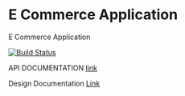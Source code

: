 # E Commerce Application
E Commerce Application

[![Build Status](https://travis-ci.com/obasajujoshua31/turing_backend.svg?token=cHnyVyxLG9tqNaoLKpqj&branch=master)](https://travis-ci.com/obasajujoshua31/turing_backend)


API DOCUMENTATION [link](https://joshua-e-commerce.herokuapp.com/api-docs)


Design Documentation [Link](https://docs.google.com/document/d/1NG4h2oQRg82OrIrb4qQm1IhAefOt_W7xgJIVI_dFty8/edit?usp=sharing)
